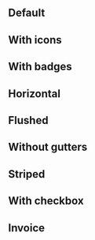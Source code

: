 ## Default

<ListGroupDocs section="default" />

## With icons

<ListGroupDocs section="with-icons" />

## With badges

<ListGroupDocs section="with-badges" />

## Horizontal

<ListGroupDocs section="horizontal" />

## Flushed

<ListGroupDocs section="flushed" />

## Without gutters

<ListGroupDocs section="without-gutters" />

## Striped

<ListGroupDocs section="striped" />

## With checkbox

<ListGroupDocs section="with-checkbox" />

## Invoice

<ListGroupDocs section="invoice" />
